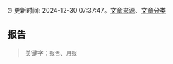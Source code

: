 :alarm_clock: 更新时间: 2024-12-30 07:37:47。[文章来源](/README.md)、[文章分类](/TAGS.md)

## 报告


> 关键字：`报告`、`月报`



